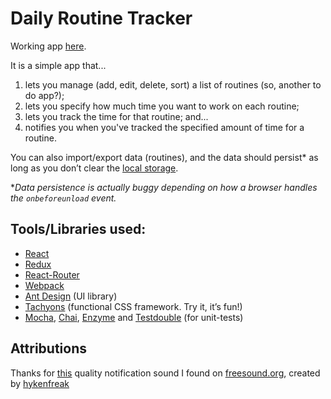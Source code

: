 Daily Routine Tracker
========================================

Working app [here](https://chrisregner.github.io/daily-routines-tracker).

It is a simple app that...

1. lets you manage (add, edit, delete, sort) a list of routines (so, another to do app?);
2. lets you specify how much time you want to work on each routine;
3. lets you track the time for that routine; and...
4. notifies you when you've tracked the specified amount of time for a routine.

You can also import/export data (routines), and the data should persist&ast; as long as you don’t clear the [local storage](https://developer.mozilla.org/en/docs/Web/API/Window/localStorage).

&ast;*Data persistence is actually buggy depending on how a browser handles the `onbeforeunload` event.*

## Tools/Libraries used:

- [React](https://facebook.github.io/react/)
- [Redux](http://redux.js.org/)
- [React-Router](https://reacttraining.com/react-router/)
- [Webpack](https://webpack.js.org/)
- [Ant Design](https://ant.design/) (UI library)
- [Tachyons](http://tachyons.io/) (functional CSS framework. Try it, it’s fun!)
- [Mocha](https://mochajs.org/), [Chai](http://chaijs.com/api/bdd/), [Enzyme](http://airbnb.io/enzyme/) and [Testdouble](https://github.com/testdouble/testdouble.js/) (for unit-tests)


## Attributions

Thanks for [this](https://freesound.org/people/hykenfreak/sounds/202029/) quality notification sound I found on [freesound.org](https://freesound.org/), created by [hykenfreak](https://freesound.org/people/hykenfreak/)
